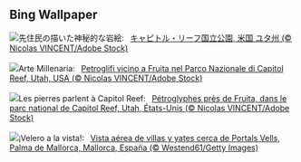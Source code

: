 ## Bing Wallpaper
![](https://www.bing.com/th?id=OHR.FruitaPetroglyphs_JA-JP2199593329_UHD.jpg&w=1000)先住民の描いた神秘的な岩絵:&nbsp;&ensp;[キャピトル・リーフ国立公園, 米国 ユタ州 (© Nicolas VINCENT/Adobe Stock)](https://www.bing.com/th?id=OHR.FruitaPetroglyphs_JA-JP2199593329_UHD.jpg)
<br><br/>
![](https://www.bing.com/th?id=OHR.FruitaPetroglyphs_IT-IT1255778593_UHD.jpg&w=1000)Arte Millenaria:&nbsp;&ensp;[Petroglifi vicino a Fruita nel Parco Nazionale di Capitol Reef, Utah, USA (© Nicolas VINCENT/Adobe Stock)](https://www.bing.com/th?id=OHR.FruitaPetroglyphs_IT-IT1255778593_UHD.jpg)
<br><br/>
![](https://www.bing.com/th?id=OHR.FruitaPetroglyphs_FR-FR1575375079_UHD.jpg&w=1000)Les pierres parlent à Capitol Reef:&nbsp;&ensp;[Pétroglyphes près de Fruita, dans le parc national de Capitol Reef, Utah, États-Unis (© Nicolas VINCENT/Adobe Stock)](https://www.bing.com/th?id=OHR.FruitaPetroglyphs_FR-FR1575375079_UHD.jpg)
<br><br/>
![](https://www.bing.com/th?id=OHR.MallorcaSumerYacht_ES-ES6937239924_UHD.jpg&w=1000)¡Velero a la vista!:&nbsp;&ensp;[Vista aérea de villas y yates cerca de Portals Vells, Palma de Mallorca, Mallorca, España (© Westend61/Getty Images)](https://www.bing.com/th?id=OHR.MallorcaSumerYacht_ES-ES6937239924_UHD.jpg)
<br><br/>
